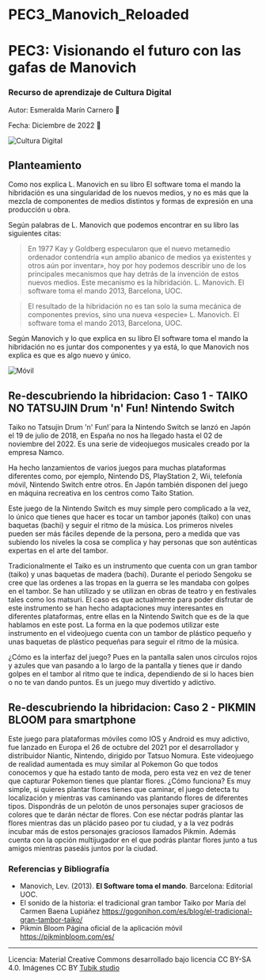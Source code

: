# PEC3_Manovich_Reloaded
# PEC3: Visionando el futuro con las gafas de Manovich 

### Recurso de aprendizaje de Cultura Digital 


Autor: Esmeralda Marín Carnero :cherry_blossom:


Fecha: Diciembre de 2022 :notebook_with_decorative_cover:

![Cultura Digital](https://miro.medium.com/max/1400/0*9PyyNvrO2PcD3KuU.png) 



## Planteamiento


Como nos explica L. Manovich en su libro El software toma el mando la hibridación es una singularidad de los nuevos medios, y no es más que la mezcla de componentes de medios distintos y formas de expresión en una producción u obra.

Según palabras de L. Manovich que podemos encontrar en su libro las siguientes citas:
>En 1977 Kay y Goldberg especularon que el nuevo metamedio ordenador contendría «un amplio abanico de medios ya existentes y otros aún por inventar», hoy por hoy podemos describir uno de los principales mecanismos que hay detrás de la invención de estos nuevos medios. Este mecanismo es la hibridación. L. Manovich. El software toma el mando 2013, Barcelona, UOC.

>El resultado de la hibridación no es tan solo la suma mecánica de componentes previos, sino una nueva «especie» L. Manovich. El software toma el mando 2013, Barcelona, UOC.

Según Manovich y lo que explica en su libro El software toma el mando la hibridación no es juntar dos componentes y ya está, lo que Manovich nos explica es que es algo nuevo y único.

![Móvil](https://pixabay.com/images/id-1869510/) 


## Re-descubriendo la hibridacion: Caso 1 - TAIKO NO TATSUJIN Drum 'n' Fun! Nintendo Switch

Taiko no Tatsujin Drum 'n' Fun!´para la Nintendo Switch se lanzó en Japón el 19 de julio de 2018, en España no nos ha llegado hasta el 02 de noviembre del 2022. Es una serie de videojuegos musicales creado por la empresa Namco. 

Ha hecho lanzamientos de varios juegos para muchas plataformas diferentes como, por ejemplo, Nintendo DS, PlayStation 2, Wii, telefonía móvil, Nintendo Switch entre otros. En Japón también disponen del juego en máquina recreativa en los centros como Taito Station.

Este juego de la Nintendo Switch es muy simple pero complicado a la vez, lo único que tienes que hacer es tocar un tambor japonés (taiko) con unas baquetas (bachi) y seguir el ritmo de la música. Los primeros niveles pueden ser más fáciles depende de la persona, pero a medida que vas subiendo los niveles la cosa se complica y hay personas que son auténticas expertas en el arte del tambor.

Tradicionalmente el Taiko es un instrumento que cuenta con un gran tambor (taiko) y unas baquetas de madera (bachi). Durante el periodo Sengoku se cree que las ordenes a las tropas en la guerra se les mandaba con golpes en el tambor. Se han utilizado y se utilizan en obras de teatro y en festivales tales como los matsuri. El caso es que actualmente para poder disfrutar de este instrumento se han hecho adaptaciones muy interesantes en diferentes plataformas, entre ellas en la Nintendo Switch que es de la que hablamos en este post. La forma en la que podemos utilizar este instrumento en el videojuego cuenta con un tambor de plástico pequeño y unas baquetas de plástico pequeñas para seguir el ritmo de la música.

¿Cómo es la interfaz del juego? Pues en la pantalla salen unos círculos rojos y azules que van pasando a lo largo de la pantalla y tienes que ir dando golpes en el tambor al ritmo que te indica, dependiendo de si lo haces bien o no te van dando puntos. Es un juego muy divertido y adictivo.


## Re-descubriendo la hibridacion: Caso 2 - PIKMIN BLOOM para smartphone

Este juego para plataformas móviles como IOS y Android es muy adictivo, fue lanzado en Europa el 26 de octubre del 2021 por el desarrollador y distribuidor Niantic, Nintendo, dirigido por Tatsuo Nomura. Este videojuego de realidad aumentada es muy similar al Pokemon Go que todos conocemos y que ha estado tanto de moda, pero esta vez en vez de tener que capturar Pokemon tienes que plantar flores. 
¿Cómo funciona? Es muy simple, si quieres plantar flores tienes que caminar, el juego detecta tu localización y mientras vas caminando vas plantando flores de diferentes tipos. Dispondrás de un pelotón de unos personajes super graciosos de colores que te darán néctar de flores. Con ese néctar podrás plantar las flores mientras das un plácido paseo por tu ciudad, y a la vez podrás incubar más de estos personajes graciosos llamados Pikmin. Además cuenta con la opción multijugador en el que podrás plantar flores junto a tus amigos mientras paseáis juntos por la ciudad.


### Referencias y Bibliografía

* Manovich, Lev. (2013). **El Software toma el mando**. Barcelona: Editorial UOC. 
* El sonido de la historia: el tradicional gran tambor Taiko por María del Carmen Baena Lupiáñez https://gogonihon.com/es/blog/el-tradicional-gran-tambor-taiko/
* Pikmin Bloom Página oficial de la aplicación móvil https://pikminbloom.com/es/

----

Licencia: Material Creative Commons desarrollado bajo licencia CC BY-SA 4.0. Imágenes CC BY [Tubik studio](https://blog.tubikstudio.com/how-to-create-original-flat-illustrations-designers-tips/) 
